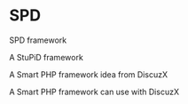 SPD
===

SPD framework

A StuPiD framework

A Smart PHP framework idea from DiscuzX

A Smart PHP framework can use with DiscuzX
